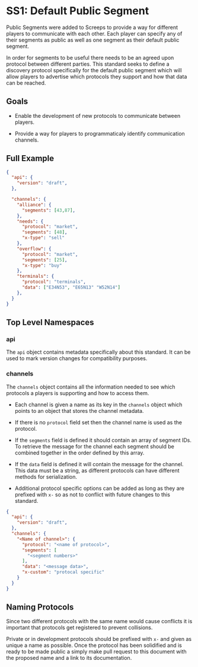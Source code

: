 # SS1: Default Public Segment

Public Segments were added to Screeps to provide a way for different players to communicate with each other. Each player can specify any of their segments as public as well as one segment as their default public segment.

In order for segments to be useful there needs to be an agreed upon protocol between different parties. This standard seeks to define a discovery protocol specifically for the default public segment which will allow players to advertise which protocols they support and how that data can be reached.


## Goals

* Enable the development of new protocols to communicate between players.

* Provide a way for players to programmaticaly identify communication channels.


## Full Example

```json
{
  "api": {
    "version": "draft",
  },

  "channels": {
    "alliance": {
      "segments": [43,87],
    },
    "needs": {
      "protocol": "market",
      "segments": [48],
      "x-type": "sell"
    },
    "overflow": {
      "protocol": "market",
      "segments": [25],
      "x-type": "buy"
    },
    "terminals": {
      "protocol": "terminals",
      "data": ["E34N53", "E65N13" "W52N14"]
    },
  }
}
```

## Top Level Namespaces

### api

The `api` object contains metadata specifically about this standard. It can be used to mark version changes for compatibility purposes.


### channels

The `channels` object contains all the information needed to see which protocols a players is supporting and how to access them.

* Each channel is given a name as its key in the `channels` object which points to an object that stores the channel metadata.

* If there is no `protocol` field set then the channel name is used as the protocol.

* If the `segments` field is defined it should contain an array of segment IDs. To retrieve the message for the channel each segment should be combined together in the order defined by this array.

* If the `data` field is defined it will contain the message for the channel. This data must be a string, as different protocols can have different methods for serialization.

* Additional protocol specific options can be added as long as they are prefixed with `x-` so as not to conflict with future changes to this standard.

```json
{
  "api": {
    "version": "draft",
  },
  "channels": {
    "<Name of channel>": {
      "protocol": "<name of protocol>",
      "segments": [
        "<segment numbers>"
      ],
      "data": "<message data>",
      "x-custom": "protocal specific"
    }
  }
}
```


## Naming Protocols

Since two different protocols with the same name would cause conflicts it is important that protocols get registered to prevent collisions.

Private or in development protocols should be prefixed with `x-` and given as unique a name as possible. Once the protocol has been solidified and is ready to be made public a simply make pull request to this document with the proposed name and a link to its documentation.
